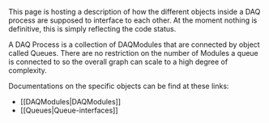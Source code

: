 This page is hosting a description of how the different objects inside a DAQ process are supposed to interface to each other. At the moment nothing is definitive, this is simply reflecting the code status.

A DAQ Process is a collection of DAQModules that are connected by object called Queues. 
There are no restriction on the number of Modules a queue is connected to so the overall graph can scale to a high degree of complexity. 

Documentations on the specific objects can be find at these links:
* [[DAQModules|DAQModules]]
* [[Queues|Queue-interfaces]]

